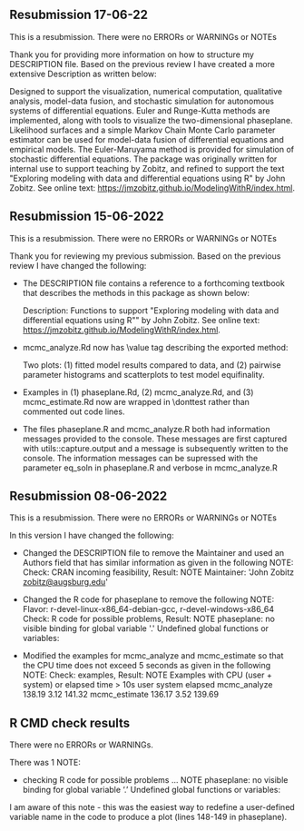 ## Resubmission 17-06-22
This is a resubmission.
There were no ERRORs or WARNINGs or NOTEs

Thank you for providing more information on how to structure my DESCRIPTION file. Based on the previous review I have created a more extensive Description as written below:

  Designed to support the visualization, numerical computation, 
    qualitative analysis, model-data fusion, and stochastic simulation for 
    autonomous systems of differential equations. Euler and Runge-Kutta 
    methods are implemented, along with tools to visualize the two-dimensional
    phaseplane. Likelihood surfaces and a simple Markov Chain Monte Carlo 
    parameter estimator can be used for model-data fusion of differential 
    equations and empirical models. The Euler-Maruyama method is provided
    for simulation of stochastic differential equations. The package was 
    originally written for internal use to support teaching by Zobitz, and
    refined to support the text "Exploring modeling with data and 
    differential equations using R" by John Zobitz. See online text:
    <https://jmzobitz.github.io/ModelingWithR/index.html>.

## Resubmission 15-06-2022
This is a resubmission. 
There were no ERRORs or WARNINGs or NOTEs

Thank you for reviewing my previous submission. Based on the previous review I have changed the following:

- The DESCRIPTION file contains a reference to a forthcoming textbook that describes the methods in this package as shown below:

  Description: Functions to support "Exploring modeling with data and 
    differential equations using R"" by John Zobitz. See online text:
    <https://jmzobitz.github.io/ModelingWithR/index.html>.

- mcmc_analyze.Rd now has \value tag describing the exported method:

  Two plots: (1) fitted model results compared to data, and (2) pairwise parameter histograms and scatterplots to test model equifinality. 

- Examples in (1) phaseplane.Rd, (2) mcmc_analyze.Rd, and (3) mcmc_estimate.Rd now are wrapped in \donttest rather than commented out code lines.

- The files phaseplane.R and mcmc_analyze.R both had information messages provided to the console. These messages are first captured with utils::capture.output and a message is subsequently written to the console. The information messages can be supressed with the parameter eq_soln in phaseplane.R and verbose in mcmc_analyze.R


## Resubmission 08-06-2022
This is a resubmission. 
There were no ERRORs or WARNINGs or NOTEs

In this version I have changed the following:

* Changed the DESCRIPTION file to remove the Maintainer and used an Authors field that has similar information as given in the following NOTE:
Check: CRAN incoming feasibility, Result: NOTE
  Maintainer: 'John Zobitz <zobitz@augsburg.edu>'

* Changed the R code for phaseplane to remove the following NOTE:
Flavor: r-devel-linux-x86_64-debian-gcc, r-devel-windows-x86_64
Check: R code for possible problems, Result: NOTE
  phaseplane: no visible binding for global variable '.'
  Undefined global functions or variables:
  
* Modified the examples for mcmc_analyze and mcmc_estimate so that the CPU time does not exceed 5 seconds as given in the following NOTE:
  Check: examples, Result: NOTE
  Examples with CPU (user + system) or elapsed time > 10s
                  user system elapsed
  mcmc_analyze  138.19   3.12  141.32
  mcmc_estimate 136.17   3.52  139.69
  
## R CMD check results
There were no ERRORs or WARNINGs. 

There was 1 NOTE:

- checking R code for possible problems ... NOTE
  phaseplane: no visible binding for global variable ‘.’
  Undefined global functions or variables:
  
I am aware of this note - this was the easiest way to redefine a user-defined variable name in the code to produce a plot (lines 148-149 in phaseplane).
